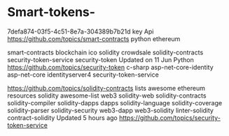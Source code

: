 # Smart-tokens-

7defa874-03f5-4c51-8e7a-304389b7b21d key Api
https://github.com/topics/smart-contracts
python
ethereum

smart-contracts
blockchain
ico
solidity
crowdsale
solidity-contracts
security-token-service
security-token
Updated on 11 Jun
Python
https://github.com/topics/security-token
c-sharp
asp-net-core-identity
asp-net-core
identityserver4
security-token-service


https://github.com/topics/solidity-contracts
lists
awesome
ethereum
resources
solidity
awesome-list
web3
solidity-web
solidity-contracts
solidity-compiler
solidity-dapps
dapps
solidity-language
solidity-coverage
solidity-parser
solidity-security
web3-dapp
web3-solidity
linter-solidity
contract-solidity
Updated 5 hours ago
https://github.com/topics/security-token-service

